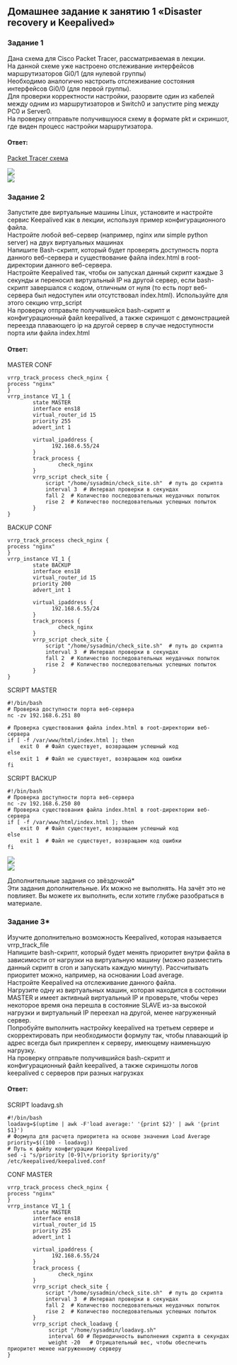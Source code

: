 
## Домашнее задание к занятию 1 «Disaster recovery и Keepalived»  

### Задание 1  
Дана схема для Cisco Packet Tracer, рассматриваемая в лекции.  
На данной схеме уже настроено отслеживание интерфейсов маршрутизаторов Gi0/1 (для нулевой группы)  
Необходимо аналогично настроить отслеживание состояния интерфейсов Gi0/0 (для первой группы).  
Для проверки корректности настройки, разорвите один из кабелей между одним из маршрутизаторов и Switch0 и запустите ping между PC0 и Server0.  
На проверку отправьте получившуюся схему в формате pkt и скриншот, где виден процесс настройки маршрутизатора.  

#### Ответ: 
[Packet Tracer схема](https://github.com/networksuperman/netology_dev_ops/blob/main/fault_tolerance/10_1/10_1_1.pkt)  

![](https://github.com/networksuperman/netology_dev_ops/blob/main/fault_tolerance/10_1/img/10_1_1_1.jpg)  
![](https://github.com/networksuperman/netology_dev_ops/blob/main/fault_tolerance/10_1/img/10_1_1_2.jpg)  


### Задание 2  
Запустите две виртуальные машины Linux, установите и настройте сервис Keepalived как в лекции, используя пример конфигурационного файла.  
Настройте любой веб-сервер (например, nginx или simple python server) на двух виртуальных машинах  
Напишите Bash-скрипт, который будет проверять доступность порта данного веб-сервера и существование файла index.html в root-директории данного веб-сервера.  
Настройте Keepalived так, чтобы он запускал данный скрипт каждые 3 секунды и переносил виртуальный IP на другой сервер, если bash-скрипт завершался с кодом, отличным от нуля  (то есть порт веб-сервера был недоступен или отсутствовал index.html). Используйте для этого секцию vrrp_script  
На проверку отправьте получившейся bash-скрипт и конфигурационный файл keepalived, а также скриншот с демонстрацией переезда плавающего ip на другой сервер в случае недоступности порта или файла index.html  

#### Ответ: 
MASTER CONF   
```
vrrp_track_process check_nginx {
process "nginx"
}
vrrp_instance VI_1 {
        state MASTER
        interface ens18
        virtual_router_id 15
        priority 255
        advert_int 1

        virtual_ipaddress {
              192.168.6.55/24
        }
        track_process {
                check_nginx
        }
        vrrp_script check_site {
            script "/home/sysadmin/check_site.sh"  # путь до скрипта
            interval 3  # Интервал проверки в секундах
            fall 2  # Количество последовательных неудачных попыток
            rise 2  # Количество последовательных успешных попыток
        }
}
```
BACKUP CONF  
```
vrrp_track_process check_nginx {
process "nginx"
}
vrrp_instance VI_1 {
        state BACKUP
        interface ens18
        virtual_router_id 15
        priority 200
        advert_int 1

        virtual_ipaddress {
              192.168.6.55/24
        }
        track_process {
                check_nginx
        }
        vrrp_script check_site {
            script "/home/sysadmin/check_site.sh"  # путь до скрипта
            interval 3  # Интервал проверки в секундах
            fall 2  # Количество последовательных неудачных попыток
            rise 2  # Количество последовательных успешных попыток
        }
}
```
SCRIPT MASTER  
```
#!/bin/bash
# Проверка доступности порта веб-сервера
nc -zv 192.168.6.251 80

# Проверка существования файла index.html в root-директории веб-сервера
if [ -f /var/www/html/index.html ]; then
    exit 0  # Файл существует, возвращаем успешный код
else
    exit 1  # Файл не существует, возвращаем код ошибки
fi
```
SCRIPT BACKUP  
```
#!/bin/bash
# Проверка доступности порта веб-сервера
nc -zv 192.168.6.250 80
# Проверка существования файла index.html в root-директории веб-сервера
if [ -f /var/www/html/index.html ]; then
    exit 0  # Файл существует, возвращаем успешный код
else
    exit 1  # Файл не существует, возвращаем код ошибки
fi
```
![](https://github.com/networksuperman/netology_dev_ops/blob/main/fault_tolerance/10_1/img/10_1_2_1.jpg)  
![](https://github.com/networksuperman/netology_dev_ops/blob/main/fault_tolerance/10_1/img/10_1_2_2.jpg)

Дополнительные задания со звёздочкой*  
Эти задания дополнительные. Их можно не выполнять. На зачёт это не повлияет. Вы можете их выполнить, если хотите глубже разобраться в материале.  

### Задание 3*  
Изучите дополнительно возможность Keepalived, которая называется vrrp_track_file  
Напишите bash-скрипт, который будет менять приоритет внутри файла в зависимости от нагрузки на виртуальную машину (можно разместить данный скрипт в cron и запускать каждую минуту). Рассчитывать приоритет можно, например, на основании Load average.  
Настройте Keepalived на отслеживание данного файла.  
Нагрузите одну из виртуальных машин, которая находится в состоянии MASTER и имеет активный виртуальный IP и проверьте, чтобы через некоторое время она перешла в состояние SLAVE из-за высокой нагрузки и виртуальный IP переехал на другой, менее нагруженный сервер.  
Попробуйте выполнить настройку keepalived на третьем сервере и скорректировать при необходимости формулу так, чтобы плавающий ip адрес всегда был прикреплен к серверу, имеющему наименьшую нагрузку.  
На проверку отправьте получившийся bash-скрипт и конфигурационный файл keepalived, а также скриншоты логов keepalived с серверов при разных нагрузках  

#### Ответ:  
SCRIPT loadavg.sh  
```
#!/bin/bash
loadavg=$(uptime | awk -F'load average:' '{print $2}' | awk '{print $1}')
# Формула для расчета приоритета на основе значения Load Average
priority=$((100 - loadavg))
# Путь к файлу конфигурации Keepalived
sed -i "s/priority [0-9]\+/priority $priority/g" /etc/keepalived/keepalived.conf
```
CONF MASTER 
```
vrrp_track_process check_nginx {
process "nginx"
}
vrrp_instance VI_1 {
        state MASTER
        interface ens18
        virtual_router_id 15
        priority 255
        advert_int 1

        virtual_ipaddress {
              192.168.6.55/24
        }
        track_process {
                check_nginx
        }
        vrrp_script check_site {
            script "/home/sysadmin/check_site.sh"  # путь до скрипта
            interval 3  # Интервал проверки в секундах
            fall 2  # Количество последовательных неудачных попыток
            rise 2  # Количество последовательных успешных попыток
        }
        vrrp_script check_loadavg {
             script "/home/sysadmin/loadavg.sh"
             interval 60 # Периодичность выполнения скрипта в секундах
             weight -20   # Отрицательный вес, чтобы обеспечить приоритет менее нагруженному серверу
}
```
